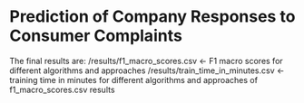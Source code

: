 # Prediction of Company Responses to Consumer Complaints

The final results are:
  /results/f1_macro_scores.csv <- F1 macro scores for different algorithms and approaches
  /results/train_time_in_minutes.csv <- training time in minutes for different algorithms and approaches of f1_macro_scores.csv results
